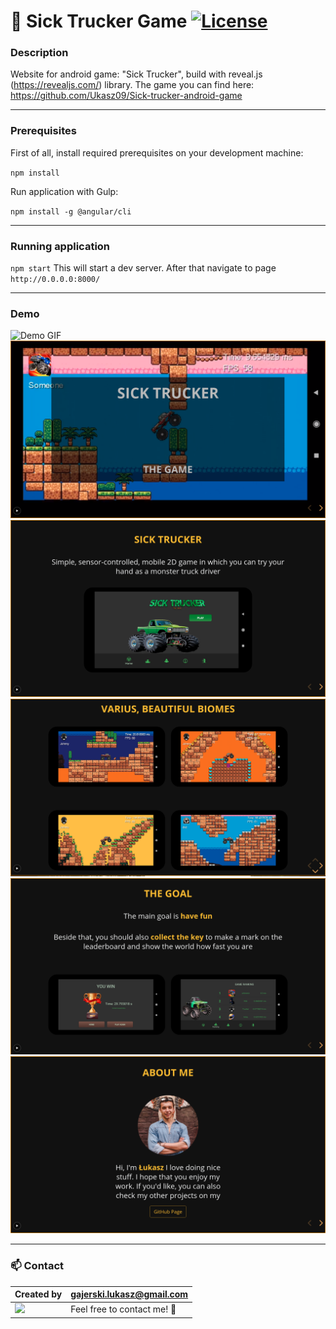 # :minibus: Sick Trucker Game [![License](https://img.shields.io/badge/licence-MIT-blue)](https://choosealicense.com/licenses/mit/)

### Description

Website for android game: "Sick Trucker", build with reveal.js (https://revealjs.com/) library. The game you can find here: https://github.com/Ukasz09/Sick-trucker-android-game

---

### Prerequisites

First of all, install required prerequisites on your development machine:

`npm install`

Run application with Gulp:

`npm install -g @angular/cli`

---

### Running application

`npm start`
This will start a dev server. After that navigate to page `http://0.0.0.0:8000/`

---

### Demo

![Demo GIF](https://raw.githubusercontent.com/Ukasz09/Sick-trucker-web-portfolio/master/readme/demo.gif)
![](https://raw.githubusercontent.com/Ukasz09/Sick-trucker-web-portfolio/master/readme/1.png)
![](https://raw.githubusercontent.com/Ukasz09/Sick-trucker-web-portfolio/master/readme/2.png)
![](https://raw.githubusercontent.com/Ukasz09/Sick-trucker-web-portfolio/master/readme/3.png)
![](https://raw.githubusercontent.com/Ukasz09/Sick-trucker-web-portfolio/master/readme/4.png)
![](https://raw.githubusercontent.com/Ukasz09/Sick-trucker-web-portfolio/master/readme/5.png)

---

### 📫 Contact

| Created by                                                                                                                                       | gajerski.lukasz@gmail.com        |
| ------------------------------------------------------------------------------------------------------------------------------------------------ | -------------------------------- |
| <a href="https://github.com/Ukasz09" target="_blank"><img src="https://avatars0.githubusercontent.com/u/44710226?s=460&v=4"  width="100px;"></a> | Feel free to contact me! :punch: |
